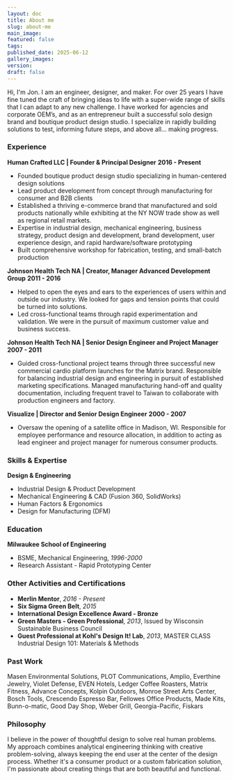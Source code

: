 ```yaml
---
layout: doc
title: About me
slug: about-me
main_image: 
featured: false
tags: 
published_date: 2025-06-12
gallery_images: 
version: 
draft: false
---
```

Hi, I'm Jon. I am an engineer, designer, and maker. For over 25 years I have fine tuned the craft of bringing ideas to life with a super-wide range of skills that I can adapt to any new challenge. I have worked for agencies and corporate OEM’s, and as an entrepreneur built a successful solo design brand and boutique product design studio. I specialize in rapidly building solutions to test, informing future steps, and above all… making progress.

### Experience

**Human Crafted LLC | Founder & Principal Designer**
**2016 - Present**
- Founded boutique product design studio specializing in human-centered design solutions
- Lead product development from concept through manufacturing for consumer and B2B clients
- Established a thriving e-commerce brand that manufactured and sold products nationally while exhibiting at the NY NOW trade show as well as regional retail markets.
- Expertise in industrial design, mechanical engineering, business strategy, product design and development, brand development, user experience design, and rapid hardware/software prototyping
- Built comprehensive workshop for fabrication, testing, and small-batch production

**Johnson Health Tech NA | Creator, Manager Advanced Development Group**
**2011 - 2016**
- Helped to open the eyes and ears to the experiences of users within and outside our industry. We looked for gaps and tension points that could be turned into solutions. 
- Led cross-functional teams through rapid experimentation and validation. We were in the pursuit of maximum customer value and business success.

**Johnson Health Tech NA | Senior Design Engineer and Project Manager
2007 - 2011**
- Guided cross-functional project teams through three successful new commercial cardio platform launches for the Matrix brand. Responsible for balancing industrial design and engineering in pursuit of established marketing specifications. Managed manufacturing hand-off and quality documentation, including frequent travel to Taiwan to collaborate with production engineers and factory. 

**Visualize | Director and Senior Design Engineer**
**2000 - 2007**
- Oversaw the opening of a satellite office in Madison, WI. Responsible for employee performance and resource allocation, in addition to acting as lead engineer and project manager for numerous consumer products.

### Skills & Expertise

**Design & Engineering**
- Industrial Design & Product Development
- Mechanical Engineering & CAD (Fusion 360, SolidWorks)
- Human Factors & Ergonomics
- Design for Manufacturing (DFM)



### Education

**Milwaukee School of Engineering**
- BSME, Mechanical Engineering, *1996-2000*
- Research Assistant - Rapid Prototyping Center

### Other Activities and Certifications

- **Merlin Mentor**, *2016 - Present*
- **Six Sigma Green Belt**, *2015*
- **International Design Excellence Award - Bronze**
- **Green Masters - Green Professional**, *2013*, Issued by Wisconsin Sustainable Business Council
- **Guest Professional at Kohl's Design It! Lab**, *2013*, MASTER CLASS Industrial Design 101: Materials & Methods

### Past Work

Masen Environmental Solutions, PLOT Communications, Amplio, Everthine Jewelry, Violet Defense, EVEN Hotels, Ledger Coffee Roasters, Matrix Fitness, Advance Concepts, Kolpin Outdoors, Monroe Street Arts Center, Bosch Tools, Crescendo Espresso Bar, Fellowes Office Products, Made Kits, Bunn-o-matic, Good Day Shop, Weber Grill, Georgia-Pacific, Fiskars

### Philosophy

I believe in the power of thoughtful design to solve real human problems. My approach combines analytical engineering thinking with creative problem-solving, always keeping the end user at the center of the design process. Whether it's a consumer product or a custom fabrication solution, I'm passionate about creating things that are both beautiful and functional.